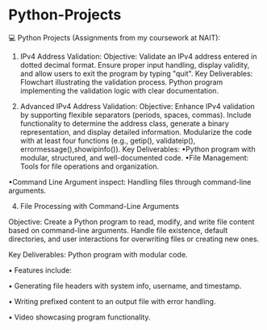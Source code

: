 # Python-Projects
💻 Python Projects (Assignments from my coursework at NAIT):

1. IPv4 Address Validation:
Objective:
Validate an IPv4 address entered in dotted decimal format. Ensure proper input handling, display validity, and allow users to exit the program by typing "quit".
Key Deliverables: Flowchart illustrating the validation process. Python program implementing the validation logic with clear documentation.

2. Advanced IPv4 Address Validation:
Objective:
Enhance IPv4 validation by supporting flexible separators (periods, spaces, commas). Include functionality to determine the address class, generate a binary representation, and display detailed information. Modularize the code with at least four functions (e.g., getip(), validateip(), errormessage(),showipinfo()).
Key Deliverables:
•Python program with modular, structured, and well-documented code.
•File Management: Tools for file operations and organization.

•Command Line Argument inspect: Handling files through command-line arguments.

4. File Processing with Command-Line Arguments
   
Objective: Create a Python program to read, modify, and write file content based on command-line arguments. Handle file existence, default directories, and user interactions for overwriting files or creating new ones.

Key Deliverables:
Python program with modular code.

• Features include:

• Generating file headers with system info, username, and timestamp.

• Writing prefixed content to an output file with error handling.

• Video showcasing program functionality.

